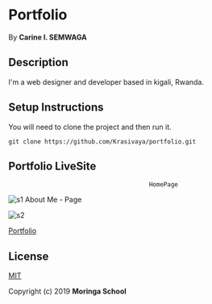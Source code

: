 # Portfolio
 By **Carine I. SEMWAGA**
## Description
 I'm a web designer and developer based in kigali, Rwanda.
## Setup Instructions
 You will need to clone the project and then run it.
```
git clone https://github.com/Krasivaya/portfolio.git
```
## Portfolio LiveSite

                                           HomePage

![s1](https://user-images.githubusercontent.com/51264308/61205011-2fbfbc00-a6ef-11e9-8457-ff94b3b422a4.png)
                                           About Me - Page

![s2](https://user-images.githubusercontent.com/51264308/61205160-a066d880-a6ef-11e9-9526-c27c71793f74.png)



[Portfolio](https://krasivaya.github.io/portfolio/)

## License
[MIT](https://choosealicense.com/licenses/mit/)

 Copyright (c) 2019 **Moringa School**
